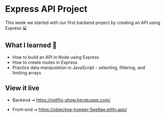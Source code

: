 # Express API Project

This week we started with our first backend project by creating an API using Express 💻

## What I learned 🧠

- How to build an API in Node using Express
- How to create routes in Express
- Practice data manipulation in JavaScript - selecting, filtering, and limiting arrays

## View it live

- Backend ➞ https://netflix-show.herokuapp.com/ 

- Front-end ➞ https://objective-hopper-5ee8ae.etlify.app/ 

